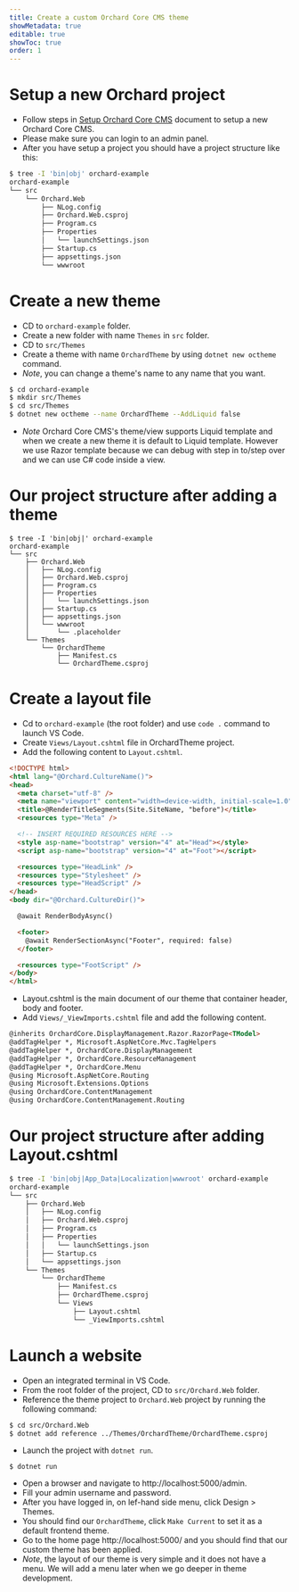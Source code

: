```yaml
---
title: Create a custom Orchard Core CMS theme
showMetadata: true
editable: true
showToc: true
order: 1
---
```


# Setup a new Orchard project
- Follow steps in [Setup Orchard Core CMS](/web-frameworks/orchard-core-cms/setup-orchard-core-cms) document to setup a new Orchard Core CMS.
- Please make sure you can login to an admin panel.
- After you have setup a project you should have a project structure like this:
```sh
$ tree -I 'bin|obj' orchard-example
orchard-example
└── src
    └── Orchard.Web
        ├── NLog.config
        ├── Orchard.Web.csproj
        ├── Program.cs
        ├── Properties
        │   └── launchSettings.json
        ├── Startup.cs
        ├── appsettings.json
        └── wwwroot

```

# Create a new theme
- CD to `orchard-example` folder.
- Create a new folder with name `Themes` in `src` folder.
- CD to `src/Themes`
- Create a theme with name `OrchardTheme` by using `dotnet new octheme` command.
- *Note*, you can change a theme's name to any name that you want.
```sh
$ cd orchard-example
$ mkdir src/Themes
$ cd src/Themes
$ dotnet new octheme --name OrchardTheme --AddLiquid false
```
- *Note* Orchard Core CMS's theme/view supports Liquid template and when we create a new theme it is default to Liquid template.
  However we use Razor template because we can debug with step in to/step over and we can use C# code inside a view.

# Our project structure after adding a theme
```
$ tree -I 'bin|obj|' orchard-example
orchard-example
└── src
    ├── Orchard.Web
    │   ├── NLog.config
    │   ├── Orchard.Web.csproj
    │   ├── Program.cs
    │   ├── Properties
    │   │   └── launchSettings.json
    │   ├── Startup.cs
    │   ├── appsettings.json
    │   └── wwwroot
    │       └── .placeholder
    └── Themes
        └── OrchardTheme
            ├── Manifest.cs
            └── OrchardTheme.csproj
```
# Create a layout file
- Cd to `orchard-example` (the root folder) and use `code .` command to launch VS Code.
- Create `Views/Layout.cshtml` file in OrchardTheme project.
- Add the following content to `Layout.cshtml`.

```html
<!DOCTYPE html>
<html lang="@Orchard.CultureName()">
<head>
  <meta charset="utf-8" />
  <meta name="viewport" content="width=device-width, initial-scale=1.0" />
  <title>@RenderTitleSegments(Site.SiteName, "before")</title>
  <resources type="Meta" />

  <!-- INSERT REQUIRED RESOURCES HERE -->
  <style asp-name="bootstrap" version="4" at="Head"></style>
  <script asp-name="bootstrap" version="4" at="Foot"></script>

  <resources type="HeadLink" />
  <resources type="Stylesheet" />
  <resources type="HeadScript" />
</head>
<body dir="@Orchard.CultureDir()">

  @await RenderBodyAsync()

  <footer>
    @await RenderSectionAsync("Footer", required: false)
  </footer>

  <resources type="FootScript" />
</body>
</html>
```
- Layout.cshtml is the main document of our theme that container header, body and footer.
- Add `Views/_ViewImports.cshtml` file and add the following content.
```html
@inherits OrchardCore.DisplayManagement.Razor.RazorPage<TModel>
@addTagHelper *, Microsoft.AspNetCore.Mvc.TagHelpers
@addTagHelper *, OrchardCore.DisplayManagement
@addTagHelper *, OrchardCore.ResourceManagement
@addTagHelper *, OrchardCore.Menu
@using Microsoft.AspNetCore.Routing
@using Microsoft.Extensions.Options
@using OrchardCore.ContentManagement
@using OrchardCore.ContentManagement.Routing
```

# Our project structure after adding Layout.cshtml
```sh
$ tree -I 'bin|obj|App_Data|Localization|wwwroot' orchard-example
orchard-example
└── src
    ├── Orchard.Web
    │   ├── NLog.config
    │   ├── Orchard.Web.csproj
    │   ├── Program.cs
    │   ├── Properties
    │   │   └── launchSettings.json
    │   ├── Startup.cs
    │   └── appsettings.json
    └── Themes
        └── OrchardTheme
            ├── Manifest.cs
            ├── OrchardTheme.csproj
            └── Views
                ├── Layout.cshtml
                └── _ViewImports.cshtml
```

# Launch a website
- Open an integrated terminal in VS Code.
- From the root folder of the project, CD to `src/Orchard.Web` folder.
- Reference the theme project to `Orchard.Web` project by running the following command:
```sh
$ cd src/Orchard.Web
$ dotnet add reference ../Themes/OrchardTheme/OrchardTheme.csproj
```
- Launch the project with `dotnet run`.
```
$ dotnet run
```
- Open a browser and navigate to http://localhost:5000/admin.
- Fill your admin username and password.
- After you have logged in, on lef-hand side menu, click Design > Themes.
- You should find our `OrchardTheme`, click `Make Current` to set it as a default frontend theme.
- Go to the home page http://localhost:5000/ and you should find that our custom theme has been applied.
- *Note*, the layout of our theme is very simple and it does not have a menu. We will add a menu later when we go deeper in theme development.

